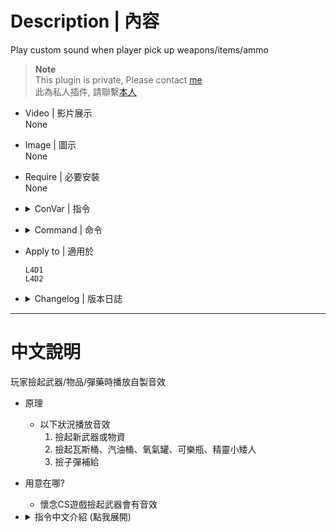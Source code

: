 
# Description | 內容
Play custom sound when player pick up weapons/items/ammo

> __Note__ <br/>
This plugin is private, Please contact [me](https://github.com/fbef0102/Game-Private_Plugin#私人插件列表-private-plugins-list)<br/>
此為私人插件, 請聯繫[本人](https://github.com/fbef0102/Game-Private_Plugin#私人插件列表-private-plugins-list)

* Video | 影片展示
<br/>None

* Image | 圖示
<br/>None

* Require | 必要安裝
<br/>None

* <details><summary>ConVar | 指令</summary>

	* cfg/sourcemod/l4d_pickup_sound.cfg
		```php
        // 0=Plugin off, 1=Plugin on.
        l4d_pickup_sound_enable "1"

        // Pick up weapons and items - sound file (relative to to sound/, empty=disable)
        l4d_pickup_sound_weapon "ui/gift_pickup.wav"

        // Pick up Ammo - sound file (relative to to sound/, empty=disable)
        l4d_pickup_sound_ammo "ui/gift_pickup.wav"
		```
</details>

* <details><summary>Command | 命令</summary>
    
    None
</details>

* Apply to | 適用於
    ```
    L4D1
    L4D2
    ```

* <details><summary>Changelog | 版本日誌</summary>

    * v1.2 (2024-1-17)
        * Don't play sound if player is incapacitated

    * v1.1 (2024-1-13)
        * Add ammo pickup sound

    * v1.0 (2024-1-7)
        * Initial Release
</details>

- - - -
# 中文說明
玩家撿起武器/物品/彈藥時播放自製音效

* 原理
    * 以下狀況播放音效
        1. 撿起新武器或物資
        2. 撿起瓦斯桶、汽油桶、氧氣罐、可樂瓶、精靈小矮人
        3. 撿子彈補給

* 用意在哪?
    * 懷念CS遊戲撿起武器會有音效

* <details><summary>指令中文介紹 (點我展開)</summary>

	* cfg/sourcemod/l4d_pickup_sound.cfg
		```php
        // 0=關閉插件, 1=啟動插件
        l4d_pickup_sound_enable "1"

        // 撿起武器或物品時播放音效檔案 (路徑相對於 sound 資料夾, 空白=無音效)
        l4d_pickup_sound_weapon "ui/gift_pickup.wav"

        // 撿起子彈時播放音效檔案 (路徑相對於 sound 資料夾, 空白=無音效)
        l4d_pickup_sound_ammo "ui/gift_pickup.wav"
		```
</details>
